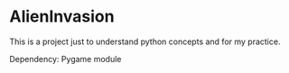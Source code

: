 # AlienInvasion

This is a project just to understand python concepts and for my practice.

Dependency:
  Pygame module

